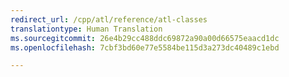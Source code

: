 ```yaml
---
redirect_url: /cpp/atl/reference/atl-classes
translationtype: Human Translation
ms.sourcegitcommit: 26e4b29cc488ddc69872a90a00d66575eaacd1dc
ms.openlocfilehash: 7cbf3bd60e77e5584be115d3a273dc40489c1ebd

---
```




<!--HONumber=Jan17_HO1-->


